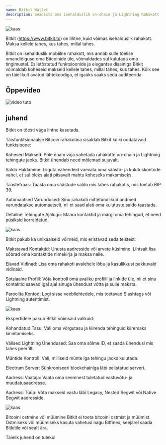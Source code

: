 ```yaml
---
name: Bitkit Wallet
description: Seadista oma isehalduslik on-chain ja Lightning Rahakott
---
```


![kaas](assets/cover.webp)

Bitkit (https://www.bitkit.to) on lihtne, kuid võimas isehalduslik rahakott. Maksa kellele tahes, kus tahes, millal tahes.

Bitkit on isehalduslik mobiilne rahakott, mis annab sulle tõelise omandiõiguse oma Bitcoinide üle, võimaldades sul kulutada oma tingimustel. Esiletõstetud funktsioonide ja elegantse disainiga Bitkit võimaldab koheseid makseid kellele tahes, millal tahes, kus tahes. Kõik see on täielikult avatud lähtekoodiga, et igaüks saaks seda auditeerida.

## Õppevideo

![video tuto](https://www.youtube.com/watch?v=FJ3Mqqz4Dmw)

## juhend

Bitkit on tõesti väga lihtne kasutada.

Täisfunktsionaalse Bitcoin rahakotina sisaldab Bitkit kõiki oodatavaid funktsioone:

Kohesed Maksed: Pole enam vaja vahetada rahakotte on-chain ja Lightning tehingute jaoks. Bitkit ühendab need mõlemad sujuvalt.

Saldo Haldamine: Liiguta vahendeid vaevata oma säästu- ja kulutuskontode vahel, et sul oleks alati piisavalt mahtu koheseks maksmiseks.

Taastefraas: Taasta oma säästude saldo mis tahes rahakotis, mis toetab BIP 39.

Automaatsed Varundused: Sinu rahakoti mittetundlikud andmed varundatakse automaatselt, nii et saad alati oma kulutuste saldo taastada.

Detailne Tehingute Ajalugu: Määra kontaktid ja märgi oma tehingud, et need püsiksid korraldatud.

![kaas](assets/1.webp)

Bitkit pakub ka unikaalseid võimeid, mis eristavad seda teistest:

Makstavad Kontaktid: Unusta aadresside või arvete küsimine. Lihtsalt lisa sõbrad oma kontaktide nimekirja ja maksa neile.

Elavad Vidinad: Lisa oma rahakoti avalehele lõbu ja kasulikkust pakkuvaid vidinaid.

Sotsiaalne Profiil: Võta kontroll oma avaliku profiili ja linkide üle, nii et sinu kontaktid saavad igal ajal sinuga ühendust võtta ja sulle maksta.

Paroolita Kontod: Logi sisse veebilehtedele, mis toetavad Slashtags või Lightning autentimist.

![kaas](assets/2.webp)

Ekspertidele pakub Bitkit võimsaid valikuid:

Kohandatud Tasu: Vali oma võrgutasu ja kiirenda tehinguid kiiremaks kinnitamiseks.

Välised Lightning Ühendused: Saa oma sõlme ID, et saada ühendusi mis tahes peer'ilt.

Müntide Kontroll: Vali, milliseid münte iga tehingu jaoks kulutada.

Electrum Server: Sünkroniseeri blockchainiga läbi eelistatud serveri.

Aadressi Vaataja: Vaata oma seemnest tuletatud vastuvõtu- ja muudatusaadresse.

Aadressi Tüüp: Võta makseid vastu läbi Legacy, Nested Segwit või Native Segwit aadresside.

![kaas](assets/3.webp)

Bitcoini ostmine või müümine
Bitkit ei toeta bitcoini ostmist ja müümist. Ostmiseks või müümiseks kasuta vahetusi nagu Bitfinex, seejärel saada Bitkitile või sealt ära.

Täielik juhend on tulekul